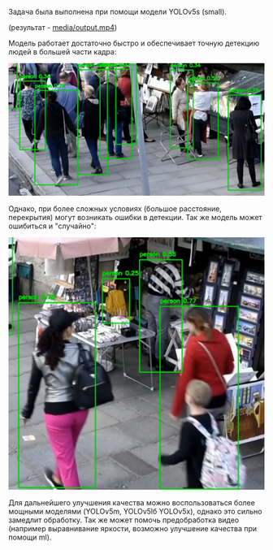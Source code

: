 
Задача была выполнена при помощи модели YOLOv5s (small).

(результат - [media/output.mp4](media/output.mp4))



Модель работает достаточно быстро и обеспечивает точную детекцию людей в большей части кадра:

<img src="media/nice.png" alt="drawing" width=""/>


Однако, при более сложных условиях (большое расстояние, перекрытия) могут возникать ошибки в детекции.
Так же модель может ошибиться и "случайно":

<img src="media/error.png" alt="drawing" width=""/>

Для дальнейшего улучшения качества можно воспользоваться более мощными моделями (YOLOv5m, YOLOv5lб YOLOv5x), однако это сильно замедлит обработку.
Так же может помочь предобработка видео (например выравнивание яркости, возможно улучшение качества при помощи ml).